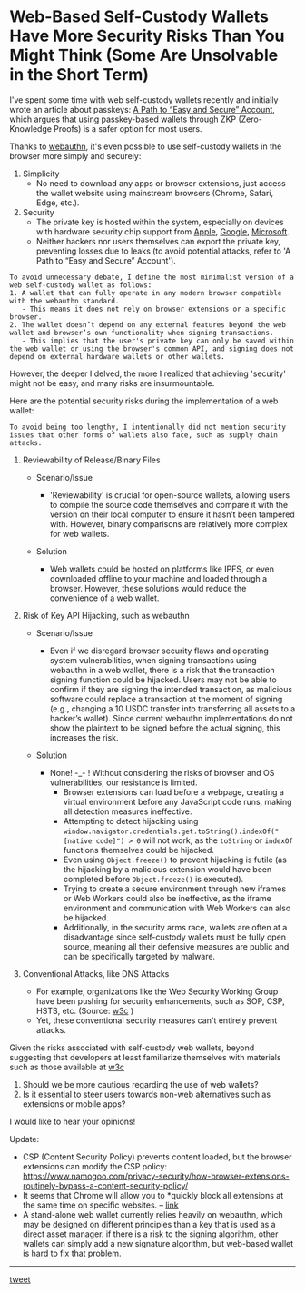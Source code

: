 # Web-Based Self-Custody Wallets Have More Security Risks Than You Might Think (Some Are Unsolvable in the Short Term)

I've spent some time with web self-custody wallets recently and initially wrote an article about passkeys: 
[A Path to “Easy and Secure” Account](https://hackmd.io/@Jayden-sudo/SkprILiRn), which argues that using passkey-based wallets through ZKP (Zero-Knowledge Proofs) is a safer option for most users.

Thanks to [webauthn](https://www.w3.org/TR/webauthn-2/), it's even possible to use self-custody wallets in the browser more simply and securely:

1. Simplicity
   - No need to download any apps or browser extensions, just access the wallet website using mainstream browsers (Chrome, Safari, Edge, etc.).
2. Security
   - The private key is hosted within the system, especially on devices with hardware security chip support from [Apple](https://support.apple.com/en-sg/102195), [Google](https://developers.google.com/identity/passkeys), [Microsoft](https://learn.microsoft.com/en-us/windows/security/identity-protection/passkeys/?tabs=windows).
   - Neither hackers nor users themselves can export the private key, preventing losses due to leaks (to avoid potential attacks, refer to 'A Path to “Easy and Secure” Account').

```
To avoid unnecessary debate, I define the most minimalist version of a web self-custody wallet as follows:
1. A wallet that can fully operate in any modern browser compatible with the webauthn standard.
   - This means it does not rely on browser extensions or a specific browser.
2. The wallet doesn’t depend on any external features beyond the web wallet and browser’s own functionality when signing transactions.
   - This implies that the user's private key can only be saved within the web wallet or using the browser's common API, and signing does not depend on external hardware wallets or other wallets.
```

However, the deeper I delved, the more I realized that achieving 'security' might not be easy, and many risks are insurmountable.

Here are the potential security risks during the implementation of a web wallet:

```
To avoid being too lengthy, I intentionally did not mention security issues that other forms of wallets also face, such as supply chain attacks.
```

1. Reviewability of Release/Binary Files

   - Scenario/Issue
     - 'Reviewability' is crucial for open-source wallets, allowing users to compile the source code themselves and compare it with the version on their local computer to ensure it hasn’t been tampered with. However, binary comparisons are relatively more complex for web wallets.
   
   - Solution
     - Web wallets could be hosted on platforms like IPFS, or even downloaded offline to your machine and loaded through a browser. However, these solutions would reduce the convenience of a web wallet.
   
2. Risk of Key API Hijacking, such as webauthn

   - Scenario/Issue
     - Even if we disregard browser security flaws and operating system vulnerabilities, when signing transactions using webauthn in a web wallet, there is a risk that the transaction signing function could be hijacked. Users may not be able to confirm if they are signing the intended transaction, as malicious software could replace a transaction at the moment of signing (e.g., changing a 10 USDC transfer into transferring all assets to a hacker’s wallet). Since current webauthn implementations do not show the plaintext to be signed before the actual signing, this increases the risk.
   
   - Solution
     - None! -_- !  Without considering the risks of browser and OS vulnerabilities, our resistance is limited.
       - Browser extensions can load before a webpage, creating a virtual environment before any JavaScript code runs, making all detection measures ineffective.
       - Attempting to detect hijacking using `window.navigator.credentials.get.toString().indexOf("[native code]") > 0` will not work, as the `toString` or `indexOf` functions themselves could be hijacked.
       - Even using `Object.freeze()` to prevent hijacking is futile (as the hijacking by a malicious extension would have been completed before `Object.freeze()` is executed).
       - Trying to create a secure environment through new iframes or Web Workers could also be ineffective, as the iframe environment and communication with Web Workers can also be hijacked.
       - Additionally, in the security arms race, wallets are often at a disadvantage since self-custody wallets must be fully open source, meaning all their defensive measures are public and can be specifically targeted by malware.

3. Conventional Attacks, like DNS Attacks

   - For example, organizations like the Web Security Working Group have been pushing for security enhancements, such as SOP, CSP, HSTS, etc. (Source: [w3c](https://www.w3.org/groups/wg/webappsec/publications/) ) 
   - Yet, these conventional security measures can't entirely prevent attacks.





Given the risks associated with self-custody web wallets, beyond suggesting that developers at least familiarize themselves with materials such as those available at  [w3c](https://www.w3.org/groups/wg/webappsec/publications/)

1. Should we be more cautious regarding the use of web wallets? 
2. Is it essential to steer users towards non-web alternatives such as extensions or mobile apps?

I would like to hear your opinions!


Update:
 - CSP (Content Security Policy) prevents content loaded, but the browser extensions can modify the CSP policy: https://www.namogoo.com/privacy-security/how-browser-extensions-routinely-bypass-a-content-security-policy/
 - It seems that Chrome will allow you to *quickly block all extensions at the same time on specific websites. – [link](https://www.reddit.com/r/chrome/comments/1060t64/it_seems_that_chrome_will_allow_you_to_quickly/?utm_source=share&utm_medium=web2x&context=3)
 - A stand-alone web wallet currently relies heavily on webauthn, which may be designed on different principles than a key that is used as a direct asset manager. if there is a risk to the signing algorithm, other wallets can simply add a new signature algorithm, but web-based wallet is hard to fix that problem.





--- 

[tweet](https://x.com/jayden_sudo/status/1720010934092190079?s=20)